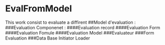 # EvalFromModel
 This work consist to evaluate a diffirent 
##Model d'evaluation : 
###Evaluation Componenet :
####Evaluation record
####Evaluation Form
####Evaluation Fomule
####Evaluation Model 
###Evaluateur
###Form Evaluation
###Data Base Initiator Loader

